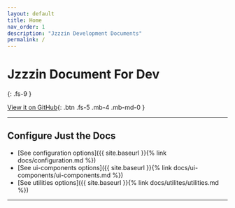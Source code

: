 ```yaml
---
layout: default
title: Home
nav_order: 1
description: "Jzzzin Development Documents"
permalink: /
---
```


# Jzzzin Document For Dev
{: .fs-9 }

[View it on GitHub](https://github.com/Jzzzin/Jzzzin.github.io){: .btn .fs-5 .mb-4 .mb-md-0 }

---

## Configure Just the Docs

- [See configuration options]({{ site.baseurl }}{% link docs/configuration.md %})
- [See ui-components options]({{ site.baseurl }}{% link docs/ui-components/ui-components.md %})
- [See utilities options]({{ site.baseurl }}{% link docs/utilites/utilities.md %})

---
